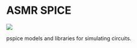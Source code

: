 # ASMR SPICE
![](https://i.giphy.com/media/1aV5srMYOFkhVHCJvP/giphy.webp)

pspice models and libraries for simulating circuits.
